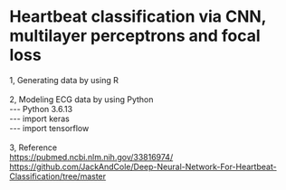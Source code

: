 # Heartbeat classification via CNN, multilayer perceptrons and focal loss
1, Generating data by using R\
\
2, Modeling ECG data by using Python\
--- Python 3.6.13\
--- import keras\
--- import tensorflow\
\
3, Reference\
   https://pubmed.ncbi.nlm.nih.gov/33816974/
   https://github.com/JackAndCole/Deep-Neural-Network-For-Heartbeat-Classification/tree/master
